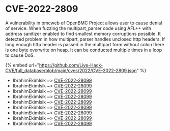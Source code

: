 # CVE-2022-2809

A vulnerability in bmcweb of OpenBMC Project allows user to cause denial of service. When fuzzing the multipart_parser code using AFL++ with address sanitizer enabled to find smallest memory corruptions possible. It detected problem in how multipart_parser handles unclosed http headers. If long enough http header is passed in the multipart form without colon there is one byte overwrite on heap. It can be conducted multiple times in a loop to cause DoS.

{% embed url="https://github.com/Live-Hack-CVE/full_database/blob/main/cves/2022/CVE-2022-2809.json" %}


* IbrahimEkimIsik ~> [CVE-2022-28099](https://www.alice-snow.ru/2022/database/cve-2022-2809/cve-2022-28099-ibrahimekimisik)
* IbrahimEkimIsik ~> [CVE-2022-28099](https://www.alice-snow.ru/2022/database/cve-2022-2809/cve-2022-28099-ibrahimekimisik)
* IbrahimEkimIsik ~> [CVE-2022-28099](https://www.alice-snow.ru/2022/database/cve-2022-2809/cve-2022-28099-ibrahimekimisik)
* IbrahimEkimIsik ~> [CVE-2022-28099](https://www.alice-snow.ru/2022/database/cve-2022-2809/cve-2022-28099-ibrahimekimisik)
* IbrahimEkimIsik ~> [CVE-2022-28099](https://www.alice-snow.ru/2022/database/cve-2022-2809/cve-2022-28099-ibrahimekimisik)
* IbrahimEkimIsik ~> [CVE-2022-28099](https://www.alice-snow.ru/2022/database/cve-2022-2809/cve-2022-28099-ibrahimekimisik)
* IbrahimEkimIsik ~> [CVE-2022-28099](https://www.alice-snow.ru/2022/database/cve-2022-2809/cve-2022-28099-ibrahimekimisik)
* IbrahimEkimIsik ~> [CVE-2022-28099](https://www.alice-snow.ru/2022/database/cve-2022-2809/cve-2022-28099-ibrahimekimisik)
* IbrahimEkimIsik ~> [CVE-2022-28099](https://www.alice-snow.ru/2022/database/cve-2022-2809/cve-2022-28099-ibrahimekimisik)